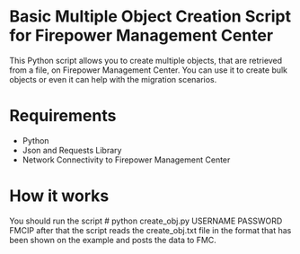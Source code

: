 # Basic Multiple Object Creation Script for Firepower Management Center

This Python script allows you to create multiple objects, that are retrieved from a file, on Firepower Management Center. You can use it to create bulk objects or even it can help with the migration scenarios.

# Requirements

- Python
- Json and Requests Library
- Network Connectivity to Firepower Management Center

# How it works

You should run the script # python create_obj.py USERNAME PASSWORD FMCIP after that the script reads the create_obj.txt file in the format that has been shown on the example and posts the data to FMC.
